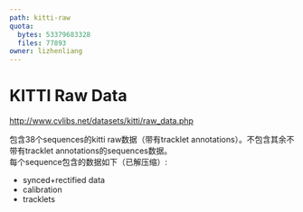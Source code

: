 ```yaml
---
path: kitti-raw
quota:
  bytes: 53379683328
  files: 77893
owner: lizhenliang
---
```


# KITTI Raw Data

<dataset-info/>

http://www.cvlibs.net/datasets/kitti/raw_data.php

包含38个sequences的kitti raw数据（带有tracklet annotations）。不包含其余不带有tracklet annotations的sequences数据。<br/>
每个sequence包含的数据如下（已解压缩）:
- synced+rectified data
- calibration
- tracklets
